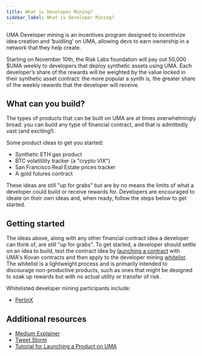```yaml
---
title: What is Developer Mining?
sidebar_label: What is Developer Mining?
---
```


UMA Developer mining is an incentives program designed to incentivize idea creation and ‘buidling’ on UMA, allowing devs to earn ownership in a network that they help create.

Starting on November 10th, the Risk Labs foundation will pay out 50,000 $UMA weekly to developers that deploy synthetic assets using UMA. Each developer’s share of the rewards will be weighted by the value locked in their synthetic asset contract: the more popular a synth is, the greater share of the weekly rewards that the developer will receive. 

## What can you build?

The types of products that can be built on UMA are at times overwhelmingly broad: you can build any type of financial contract, and that is admittedly vast (and exciting!).

Some product ideas to get you started:

- Synthetic ETH gas product
- BTC volatilility tracker (a "crypto VIX")
- San Francisco Real Estate prices tracker
- A gold futures contract

These ideas are still "up for grabs" but are by no means the limits of what a developer could build or receive rewards for. Developers are encouraged to ideate on their own ideas and, when ready, follow the steps below to get started.

## Getting started

The ideas above, along with any other financial contract idea a developer can think of, are still "up for grabs". To get started, a developer should settle on an idea to build, test the contract idea by [launching a contract](/build-walkthrough/emp-deployment) with UMA's Kovan contracts and then apply to the developer mining [whitelist](https://docs.google.com/forms/d/e/1FAIpQLSdPWOm4pNyqgDhXXr8wblWuSXXGslsGiJaFzrSNjN2RcG2RTQ/viewform). The whitelist is a lightweight process and is primarily intended to discourage non-productive products, such as ones that might be designed to soak up rewards but with no actual utility or transfer of risk.

Whitelisted developer mining participants include:

- [PerlinX](https://app.perlinx.finance/pools)

## Additional resources

- [Medium Explainer](https://medium.com/uma-project/uma-announces-developer-mining-6f6fe15d5604)
- [Tweet Storm](https://twitter.com/UMAprotocol/status/1323611059328962560)
- [Tutorial for Launching a Product on UMA](https://docs.umaproject.org/developers/mint-locally)

<!--
To do: 
- Provide examples of implementing liquidity mining and dapp mining programs.
- Continue to update the whitelisted developer mining participant list
-->